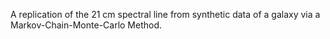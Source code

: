 A replication of the 21 cm spectral line from synthetic data of a galaxy via a Markov-Chain-Monte-Carlo Method.
